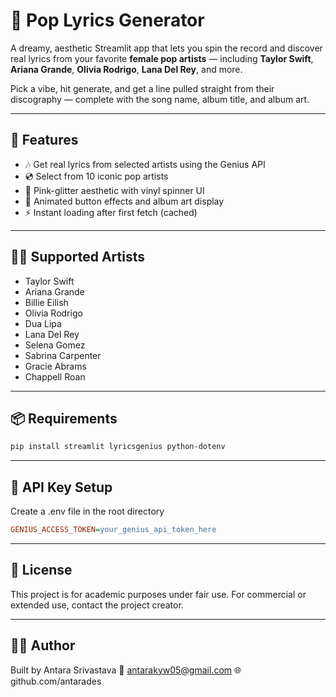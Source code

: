 # 🎤 Pop Lyrics Generator

A dreamy, aesthetic Streamlit app that lets you spin the record and discover real lyrics from your favorite **female pop artists** — including **Taylor Swift**, **Ariana Grande**, **Olivia Rodrigo**, **Lana Del Rey**, and more.

Pick a vibe, hit generate, and get a line pulled straight from their discography — complete with the song name, album title, and album art.

---

## 🌟 Features

- 🎶 Get real lyrics from selected artists using the Genius API
- 💿 Select from 10 iconic pop artists
- 🎀 Pink-glitter aesthetic with vinyl spinner UI
- 🎨 Animated button effects and album art display
- ⚡ Instant loading after first fetch (cached)

---

## 👩‍🎤 Supported Artists

- Taylor Swift  
- Ariana Grande  
- Billie Eilish  
- Olivia Rodrigo  
- Dua Lipa  
- Lana Del Rey  
- Selena Gomez  
- Sabrina Carpenter  
- Gracie Abrams  
- Chappell Roan  

---

## 📦 Requirements

```bash
pip install streamlit lyricsgenius python-dotenv
```

---

## 🔑 API Key Setup
Create a .env file in the root directory

```ini
GENIUS_ACCESS_TOKEN=your_genius_api_token_here
```

---

## 📃 License
This project is for academic purposes under fair use. For commercial or extended use, contact the project creator.

---

## 🙋‍♀️ Author
Built by Antara Srivastava
📧 antarakyw05@gmail.com
🌐 github.com/antarades
